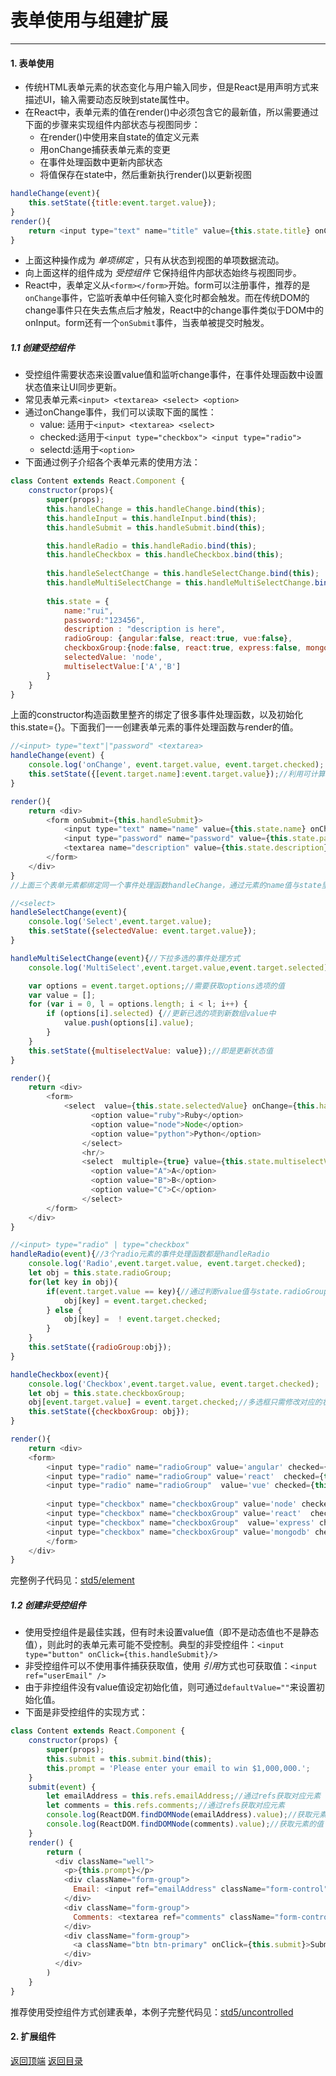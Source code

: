 # 表单使用与组建扩展
------
#### 1. 表单使用
* 传统HTML表单元素的状态变化与用户输入同步，但是React是用声明方式来描述UI，输入需要动态反映到state属性中。
* 在React中，表单元素的值在render()中必须包含它的最新值，所以需要通过下面的步骤来实现组件内部状态与视图同步：
    - 在render()中使用来自state的值定义元素
    - 用onChange捕获表单元素的变更
    - 在事件处理函数中更新内部状态
    - 将值保存在state中，然后重新执行render()以更新视图
```javascript
handleChange(event){
    this.setState({title:event.target.value});
}
render(){
    return <input type="text" name="title" value={this.state.title} onChange={this.handleChange.bind(this)} />
}
```

* 上面这种操作成为 *单项绑定* ，只有从状态到视图的单项数据流动。
* 向上面这样的组件成为 *受控组件* 它保持组件内部状态始终与视图同步。
* React中，表单定义从`<form></form>`开始。form可以注册事件，推荐的是`onChange`事件，它监听表单中任何输入变化时都会触发。而在传统DOM的change事件只在失去焦点后才触发，React中的change事件类似于DOM中的onInput。form还有一个`onSubmit`事件，当表单被提交时触发。

##### 1.1 创建受控组件
* 受控组件需要状态来设置value值和监听change事件，在事件处理函数中设置状态值来让UI同步更新。
* 常见表单元素`<input> <textarea> <select> <option>`
* 通过onChange事件，我们可以读取下面的属性：
    - value: 适用于`<input> <textarea> <select>`
    - checked:适用于`<input type="checkbox"> <input type="radio">`
    - selectd:适用于`<option>`
* 下面通过例子介绍各个表单元素的使用方法：

```javascript
class Content extends React.Component {
    constructor(props){
        super(props);
        this.handleChange = this.handleChange.bind(this);
        this.handleInput = this.handleInput.bind(this);
        this.handleSubmit = this.handleSubmit.bind(this);

        this.handleRadio = this.handleRadio.bind(this);
        this.handleCheckbox = this.handleCheckbox.bind(this);
        
        this.handleSelectChange = this.handleSelectChange.bind(this);
        this.handleMultiSelectChange = this.handleMultiSelectChange.bind(this);
        
        this.state = {
            name:"rui",
            password:"123456",
            description : "description is here",
            radioGroup: {angular:false, react:true, vue:false},
            checkboxGroup:{node:false, react:true, express:false, mongodb:false},
            selectedValue: 'node',
            multiselectValue:['A','B']
        }
    }
}
```
上面的constructor构造函数里整齐的绑定了很多事件处理函数，以及初始化this.state={}。下面我们一一创建表单元素的事件处理函数与render的值。

```javascript
//<input> type="text"|"password" <textarea>
handleChange(event) {
    console.log('onChange', event.target.value, event.target.checked);
    this.setState({[event.target.name]:event.target.value});//利用可计算的属性名方式更新响应状态值
}

render(){
    return <div>
        <form onSubmit={this.handleSubmit}>
            <input type="text" name="name" value={this.state.name} onChange={this.handleChange} />
            <input type="password" name="password" value={this.state.password} onChange={this.handleChange} onInput={this.handleInput} />
            <textarea name="description" value={this.state.description} onChange={this.handleChange}/>
        </form>
    </div>
}
//上面三个表单元素都绑定同一个事件处理函数handleChange，通过元素的name值与state里的字段对应，通过event.target.value获取输入的值，将它更新到this.state中对应的属性。

//<select>
handleSelectChange(event){
    console.log('Select',event.target.value);
    this.setState({selectedValue: event.target.value});
}

handleMultiSelectChange(event){//下拉多选的事件处理方式
    console.log('MultiSelect',event.target.value,event.target.selected);

    var options = event.target.options;//需要获取options选项的值
    var value = [];
    for (var i = 0, l = options.length; i < l; i++) {
        if (options[i].selected) {//更新已选的项到新数组value中
            value.push(options[i].value);
        }
    }
    this.setState({multiselectValue: value});//即是更新状态值
}

render(){
    return <div>
        <form>
            <select  value={this.state.selectedValue} onChange={this.handleSelectChange}>
                  <option value="ruby">Ruby</option>
                  <option value="node">Node</option>
                  <option value="python">Python</option>
                </select>
                <hr/>
                <select  multiple={true} value={this.state.multiselectValue} onChange={this.handleMultiSelectChange}>
                  <option value="A">A</option>
                  <option value="B">B</option>
                  <option value="C">C</option>
                </select>
        </form>
    </div>
}

//<input> type="radio" | type="checkbox"
handleRadio(event){//3个radio元素的事件处理函数都是handleRadio
    console.log('Radio',event.target.value, event.target.checked);
    let obj = this.state.radioGroup;
    for(let key in obj){
        if(event.target.value == key){//通过判断value值与state.radioGroup的对应属性复制，由于是单选，所以需要将其他radio赋值成false
            obj[key] = event.target.checked;
        } else {
            obj[key] =  ! event.target.checked;
        }
    }
    this.setState({radioGroup:obj});
}

handleCheckbox(event){
    console.log('Checkbox',event.target.value, event.target.checked);
    let obj = this.state.checkboxGroup;
    obj[event.target.value] = event.target.checked;//多选框只需修改对应的状态值即可。
    this.setState({checkboxGroup: obj});
}

render(){
    return <div>
    <form>
        <input type="radio" name="radioGroup" value='angular' checked={this.state.radioGroup['angular']} onChange={this.handleRadio}/>Angular
        <input type="radio" name="radioGroup" value='react'  checked={this.state.radioGroup['react']} onChange={this.handleRadio}/>React
        <input type="radio" name="radioGroup"  value='vue' checked={this.state.radioGroup['vue']} onChange={this.handleRadio}/>Vue
                
        <input type="checkbox" name="checkboxGroup" value='node' checked={this.state.checkboxGroup['node']} onChange={this.handleCheckbox}/>Node
        <input type="checkbox" name="checkboxGroup" value='react'  checked={this.state.checkboxGroup['react']} onChange={this.handleCheckbox}/>React
        <input type="checkbox" name="checkboxGroup"  value='express' checked={this.state.checkboxGroup['express']} onChange={this.handleCheckbox}/>Express
        <input type="checkbox" name="checkboxGroup" value='mongodb' checked={this.state.checkboxGroup['mongodb']} onChange={this.handleCheckbox}/>MongoDB
        </form>
    </div>
}
```
完整例子代码见：[std5/element](../std/std5/element)

##### 1.2 创建非受控组件
* 使用受控组件是最佳实践，但有时未设置value值（即不是动态值也不是静态值），则此时的表单元素可能不受控制。典型的非受控组件：`<input type="button" onClick={this.handleSubmit}/>`
* 非受控组件可以不使用事件捕获获取值，使用 *引用*方式也可获取值：`<input ref="userEmail" />`
* 由于非控组件没有value值设定初始化值，则可通过`defaultValue=""`来设置初始化值。
* 下面是非受控组件的实现方式：

```javascript
class Content extends React.Component {
    constructor(props) {    
        super(props);
        this.submit = this.submit.bind(this);
        this.prompt = 'Please enter your email to win $1,000,000.';
    }
    submit(event) {
        let emailAddress = this.refs.emailAddress;//通过refs获取对应元素
        let comments = this.refs.comments;//通过refs获取对应元素
        console.log(ReactDOM.findDOMNode(emailAddress).value);//获取元素的值
        console.log(ReactDOM.findDOMNode(comments).value);//获取元素的值
    }
    render() {
        return (
          <div className="well">
            <p>{this.prompt}</p>
            <div className="form-group">
              Email: <input ref="emailAddress" className="form-control" type="text" defaultValue="hi@react"/>
            </div>
            <div className="form-group">
              Comments: <textarea ref="comments" className="form-control"  defaultValue="I like your website!"/>
            </div>
            <div className="form-group">
              <a className="btn btn-primary" onClick={this.submit}>Submit</a>
            </div>
          </div>
        )
    }
}
```
推荐使用受控组件方式创建表单，本例子完整代码见：[std5/uncontrolled](../std/std5/uncontrolled)

#### 2. 扩展组件

[返回顶端](#表单使用与组建扩展) [返回目录](../README.md) 